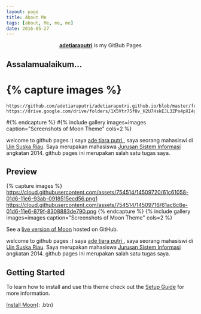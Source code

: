 ```yaml
---
layout: page
title: About Me
tags: [about, Me, me, me]
date: 2016-05-27
---
```

    
<center><a href="http://adetiaraputri.github.io"><b>adetiaraputri</b></a> is my GitBub Pages</center>

## Assalamualaikum...

# {% capture images %}
    https://github.com/adetiaraputri/adetiaraputri.github.io/blob/master/foto.jpeg
    https://drive.google.com/drive/folders/1X5Vtr75f0v_H2U7HskEJL3ZPx4pXI4gl
   
#{% endcapture %}
#{% include gallery images=images caption="Screenshots of Moon Theme" cols=2 %}


welcome to github pages :)
saya <a href="https://www.instagram.com/putri.adetiara/"> ade tiara putri </a>, saya seorang mahasiswi di  <a href="http://uin-suska.ac.id/">Uin Suska Riau</a>. Saya merupakan mahasiswa <a href="http://sif.uin-suska.ac.id">Jurusan Sistem Informasi</a> angkatan 2014. github pages ini merupakan salah satu tugas saya. 

## Preview

{% capture images %}
    https://cloud.githubusercontent.com/assets/754514/14509720/61c61058-01d6-11e6-93ab-0918515ecd56.png1
    https://cloud.githubusercontent.com/assets/754514/14509716/61ac6c8e-01d6-11e6-879f-8308883de790.png
{% endcapture %}
{% include gallery images=images caption="Screenshots of Moon Theme" cols=2 %}

See a [live version of Moon](http://taylantatli.github.io/Moon) hosted on GitHub.

welcome to github pages :)
saya <a href="https://www.instagram.com/putri.adetiara/"> ade tiara putri </a>, saya seorang mahasiswi di  <a href="http://uin-suska.ac.id/">Uin Suska Riau</a>. Saya merupakan mahasiswa <a href="http://sif.uin-suska.ac.id">Jurusan Sistem Informasi</a> angkatan 2014. github pages ini merupakan salah satu tugas saya.

## Getting Started

To learn how to install and use this theme check out the [Setup Guide](http://taylantatli.me/Moon/moon-theme/) for more information.
      
[Install Moon](https://github.com/TaylanTatli/Moon){: .btn}

